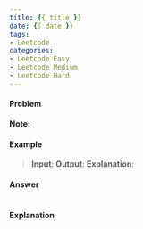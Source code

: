 ```yaml
---
title: {{ title }}
date: {{ date }}
tags:
- Leetcode
categories: 
- Leetcode Easy
- Leetcode Medium
- Leetcode Hard
---
```


#### Problem


**Note:**


#### Example
> **Input**: 
**Output**: 
**Explanation**:


#### Answer
```c

````
#### Explanation

